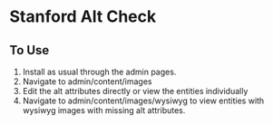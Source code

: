 Stanford Alt Check
==================

To Use
------
1. Install as usual through the admin pages.
2. Navigate to admin/content/images
3. Edit the alt attributes directly or view the entities individually
4. Navigate to admin/content/images/wysiwyg to view entities with 
    wysiwyg images with missing alt attributes.
